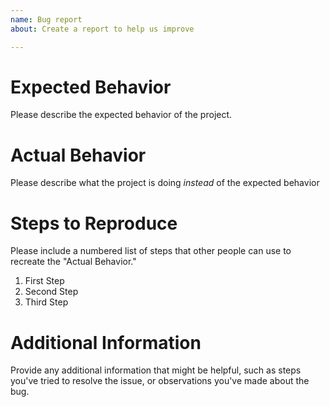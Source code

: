 ```yaml
---
name: Bug report
about: Create a report to help us improve

---
```


Expected Behavior
==============================

Please describe the expected behavior of the project.

Actual Behavior
==============================

Please describe what the project is doing _instead_ of the expected behavior

Steps to Reproduce
==============================

Please include a numbered list of steps that other people can use to recreate the "Actual Behavior."

1. First Step
2. Second Step
3. Third Step

Additional Information
==============================

Provide any additional information that might be helpful, such as steps you've tried to resolve the issue, or observations you've made about the bug.
